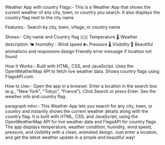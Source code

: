 Weather App with country Flags:-
This is a Weather App that shows the current weather of any city, town, or country you search.
It also displays the country flag next to the city name

Features:-
Search by city, town, village, or country name

Shows:-
City name and Country flag 🇺🇸
Temperature 🌡️
Weather description 🌤️
Humidity 💧
Wind speed 🌬️
Pressure 🌡️
Visibility 👀
Beautiful animations and responsive design
Friendly error message if location not found

How It Works:-
Built with HTML, CSS, and JavaScript.
Uses the OpenWeatherMap API to fetch live weather data.
Shows country flags using FlagsAPI.com.

How to Use:-
Open the app in a browser.
Enter a location in the search box (e.g., "New York", "Tokyo", "France").
Click Search or press Enter.
See the weather info and country flag

paragraph intro:-
This Weather App lets you search for any city, town, or country and instantly shows the current weather details along with the country flag. It is built with HTML, CSS, and JavaScript, using the OpenWeatherMap API for live weather data and FlagsAPI for country flags. The app displays temperature, weather condition, humidity, wind speed, pressure, and visibility with a clean, animated design. Just enter a location, and get the latest weather update in a simple and beautiful way!
